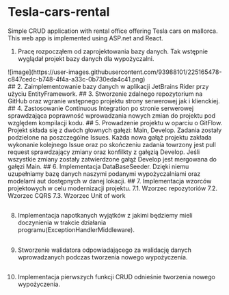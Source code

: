 # Tesla-cars-rental
Simple CRUD application with rental office offering Tesla cars on mallorca. This web app is implemented using ASP.net and React.

1. Pracę rozpocząłem od zaprojektowania bazy danych. Tak wstępnie wyglądał projekt bazy danych dla wypożyczalni.
<div class="center">
![image](https://user-images.githubusercontent.com/93988101/225165478-c847cedc-b748-4f4a-a33c-0b730eda4c41.png)
</div>
##
2. Zaimplementowanie bazy danych w aplikacji JetBrains Rider przy użyciu EntityFramework.
##
3. Stworzenie zdalnego repozytorium na GitHub oraz wgranie wstępnego projektu strony serwerowej jak i klienckiej.
##
4. Zastosowanie Continuous Integration po stronie serwerowej sprawdzająca poprawność wprowadzania nowych zmian do projektu pod względem kompilacji kodu.
##
5. Prowadzenie projektu w oparciu o GitFlow. Projekt składa się z dwóch głownych gałęzi: Main, Develop. Zadania zostały podzielone na poszczególne Issues. Każda nowa gałąź projektu zakłada wykonanie kolejnego Issue oraz po skończeniu zadania towrzony jest pull request sprawdzający zmiany oraz konfilkty z gałęzią Develop. Jeśli wszystkie zmiany zostały zatwierdzone gałąź Develop jest mergowana do gałęzi Main.
##
6. Implementacja DataBaseSeeder. Dzięki niemu uzupełniamy bazę danych naszymi podanymi wypożyczalniami oraz modelami aut dostępnych w danej lokacji.
##
7. Implementacja wzorców projektowych w celu modernizacji projektu.
7.1. Wzorzec repozytoriów
7.2. Wzorzec CQRS
7.3. Wzorzec Unit of work

##

8. Implementacja napotkanych wyjątków z jakimi będziemy mieli doczynienia w trakcie działania programu(ExceptionHandlerMiddleware).

##

9. Stworzenie walidatora odpowiadającego za walidację danych wprowadzanych podczas tworzenia nowego wypożyczenia.

##

10. Implementacja pierwszych funkcji CRUD odnieśnie tworzenia nowego wypożyczenia.
